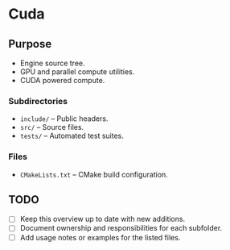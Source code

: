 # Cuda

## Purpose
- Engine source tree.
- GPU and parallel compute utilities.
- CUDA powered compute.

### Subdirectories
- `include/` – Public headers.
- `src/` – Source files.
- `tests/` – Automated test suites.

### Files
- `CMakeLists.txt` – CMake build configuration.

## TODO
- [ ] Keep this overview up to date with new additions.
- [ ] Document ownership and responsibilities for each subfolder.
- [ ] Add usage notes or examples for the listed files.
